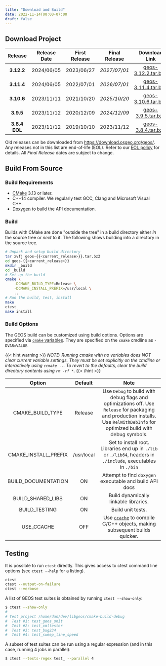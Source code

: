 ```yaml
---
title: "Download and Build"
date: 2022-11-14T00:00-07:00
draft: false
---
```



## Download Project

| Release | Release Date | First Release | Final Release | Download Link | Changes |
| :--: | :--:| :--: |:--: | :--: | :--: |
|  **3.12.2** | 2024/06/05 | 2023/06/27 | *2027/07/01* | [geos-3.12.2.tar.bz2](https://download.osgeo.org/geos/geos-3.12.2.tar.bz2) | [Changes](https://github.com/libgeos/geos/blob/3.12.2/NEWS.md) |
|  **3.11.4** | 2024/06/05 | 2022/07/01 | *2026/07/01* | [geos-3.11.4.tar.bz2](https://download.osgeo.org/geos/geos-3.11.4.tar.bz2) | [Changes](https://github.com/libgeos/geos/blob/3.11.4/NEWS.md) |
|  **3.10.6** | 2023/11/11 | 2021/10/20 | *2025/10/20* | [geos-3.10.6.tar.bz2](https://download.osgeo.org/geos/geos-3.10.6.tar.bz2) | [Changes](https://github.com/libgeos/geos/blob/3.10.6/NEWS)
|  **3.9.5**  | 2023/11/12 | 2020/12/09 | *2024/12/09* | [geos-3.9.5.tar.bz2](https://download.osgeo.org/geos/geos-3.9.5.tar.bz2) | [Changes](https://github.com/libgeos/geos/blob/3.9.5/NEWS) |
|  **3.8.4 EOL** | 2023/11/12 |  2019/10/10 | 2023/11/12 | [geos-3.8.4.tar.bz2](https://download.osgeo.org/geos/geos-3.8.4.tar.bz2) | [Changes](https://github.com/libgeos/geos/blob/3.8.4/NEWS) |

Old releases can be downloaded from https://download.osgeo.org/geos/.  Any releases not in this list are end-of-life (EOL). Refer to our [EOL policy](/project/rfcs/rfc11/) for details. All *Final Release* dates are subject to change.


## Build From Source

### Build Requirements

* [CMake](https://cmake.org/download/) 3.13 or later.
* C++14 compiler. We regularly test GCC, Clang and Microsoft Visual C++.
* [Doxygen](https://www.doxygen.nl/) to build the API documentation.

### Build

Builds with CMake are done "outside the tree" in a build directory either *in* the source tree or *next* to it.  The following shows building into a directory in the source tree.

```bash
# Unpack and setup build directory
tar xvfj geos-{{<current_release>}}.tar.bz2
cd geos-{{<current_release>}}
mkdir _build
cd _build
# Set up the build
cmake \
    -DCMAKE_BUILD_TYPE=Release \
    -DCMAKE_INSTALL_PREFIX=/usr/local \
    ..
# Run the build, test, install
make
ctest
make install
```


### Build Options

The GEOS build can be customized using build options.
Options are specified via [`cmake` variables](https://cmake.org/cmake/help/latest/manual/cmake-variables.7.html).
They are specified on the `cmake` cmdline as `-DVAR=VALUE`.

{{< hint warning >}}
*NOTE: Running cmake with no variables does NOT clear current variable settings. They must be set explicitly on the cmdline or interactively using `ccmake ..`. To revert to the defaults, clear the build directory contents using `rm -rf *`.*
{{< /hint >}}

| Option               | Default    | Note  |
| :------------------: | :--------: | :---: |
| CMAKE_BUILD_TYPE     | Release    | Use `Debug` to build with debug flags and optimizations off. Use `Release` for packaging and production installs. Use `RelWithDebInfo` for optimized build with debug symbols. |
| CMAKE_INSTALL_PREFIX | /usr/local | Set to install root. Libraries end up in `./lib` or `./lib64`, headers in `./include`, executables in `./bin` |
| BUILD_DOCUMENTATION  | ON         | Attempt to find `doxygen` executable and build API docs |
| BUILD_SHARED_LIBS    | ON         | Build dynamically linkable libraries. |
| BUILD_TESTING        | ON         | Build unit tests. |
| USE_CCACHE           | OFF        | Use [`ccache`](https://ccache.dev/) to compile C/C++ objects, making subsequent builds quicker. |


## Testing

It is possible to run `ctest` directly. This gives access to ctest command line options (see `ctest --help` for a listing).

```bash
ctest
ctest --output-on-failure
ctest --verbose
```

A list of GEOS test suites is obtained by running `ctest --show-only`:

```bash
$ ctest --show-only
#
# Test project /home/dan/dev/libgeos/cmake-build-debug
#  Test #1: test_geos_unit
#  Test #2: test_xmltester
#  Test #3: test_bug234
#  Test #4: test_sweep_line_speed
```

A subset of test suites can be run using a regular expression (and in this case, running 4 jobs in parallel):

```bash
$ ctest --tests-regex test_ --parallel 4
```
